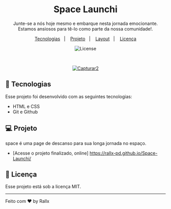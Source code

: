 <h1 align="center"> Space Launchi </h1>

<p align="center">
Junte-se a nós hoje mesmo e embarque nesta jornada emocionante. Estamos ansiosos para tê-lo como parte da nossa comunidade!. <br/>


<p align="center">
  <a href="#-tecnologias">Tecnologias</a>&nbsp;&nbsp;&nbsp;|&nbsp;&nbsp;&nbsp;
  <a href="#-projeto">Projeto</a>&nbsp;&nbsp;&nbsp;|&nbsp;&nbsp;&nbsp;
  <a href="#-layout">Layout</a>&nbsp;&nbsp;&nbsp;|&nbsp;&nbsp;&nbsp;
  <a href="#memo-licença">Licença</a>
</p>

<p align="center">
  <img alt="License" src="https://img.shields.io/static/v1?label=license&message=MIT&color=49AA26&labelColor=000000">
</p>

<br>

<p align="center">
 <a href="https://ibb.co/n74Rv89"><img src="https://i.ibb.co/fkZQ5Gf/Capturar2.png" alt="Capturar2" border="0"></a>
</p>

## 🚀 Tecnologias

Esse projeto foi desenvolvido com as seguintes tecnologias:

- HTML e CSS
- Git e Github

## 💻 Projeto

space é uma page de descanso para sua longa jornada no espaço.

- [Acesse o projeto finalizado, online] https://rallx-pd.github.io/Space-Launchi/

<p aling="center">
 
</p>




## :memo: Licença

Esse projeto está sob a licença MIT.

---

Feito com ♥ by Rallx

